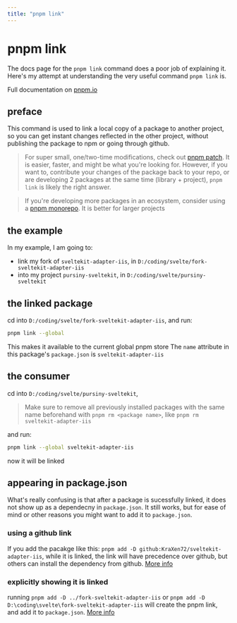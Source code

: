 ```yaml
---
title: "pnpm link"
---
```

# pnpm link
  
The docs page for the `pnpm link` command does a poor job of explaining it. Here's my attempt at understanding the very useful command `pnpm link` is.

Full documentation on [pnpm.io](https://pnpm.io/cli/link)  

## preface

This command is used to link a local copy of a package to another project, so you can get instant changes reflected in the other project, without publishing the package to npm or going through github.

> For super small, one/two-time modifications, check out [pnpm patch](https://pnpm.io/cli/patch).
> It is easier, faster, and might be what you're looking for.
> However, if you want to, contribute your changes of the package back to your repo, or are developing 2 packages at the same time (library + project), `pnpm link` is likely the right answer.
  
> If you're developing more packages in an ecosystem, consider using a [pnpm monorepo](https://pnpm.io/workspaces). It is better for larger projects

## the example
  
In my example, I am going to:
- link my fork of `sveltekit-adapter-iis`, in `D:/coding/svelte/fork-sveltekit-adapter-iis`
- into my project `pursiny-sveltekit`, in `D:/coding/svelte/pursiny-sveltekit`
  
## the linked package
cd into `D:/coding/svelte/fork-sveltekit-adapter-iis`, and run:  
```bash
pnpm link --global
```
This makes it available to the current global pnpm store
The `name` attribute in this package's `package.json` is `sveltekit-adapter-iis`

## the consumer
cd into `D:/coding/svelte/pursiny-sveltekit`, 
> Make sure  to remove all previously installed packages with the same name beforehand
> with `pnpm rm <package name>`, like `pnpm rm sveltekit-adapter-iis`
  
and run:
```bash
pnpm link --global sveltekit-adapter-iis
```

now it will be linked

## appearing in package.json
  
What's really confusing is that after a package is sucessfully linked, it does not show up as a dependecny in `package.json`. It still works, but for ease of mind or other reasons you might want to add it to `package.json`. 
### using a github link
  
If you add the pacakge like this: `pnpm add -D github:KraXen72/sveltekit-adapter-iis`, while it is linked, the link will have precedence over github, but others can install the dependency from github. [More info](https://pnpm.io/cli/add#install-from-git-repository)

### explicitly showing it is linked
  
running  `pnpm add -D ../fork-sveltekit-adapter-iis` or `pnpm add -D D:\coding\svelte\fork-sveltekit-adapter-iis` will create the pnpm link, and add it to `package.json`. [More info](https://pnpm.io/cli/add#install-from-local-file-system)

